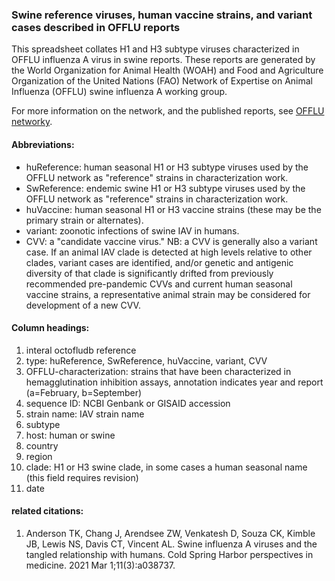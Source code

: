 ### Swine reference viruses, human vaccine strains, and variant cases described in OFFLU reports ###
This spreadsheet collates H1 and H3 subtype viruses characterized in OFFLU influenza A virus in swine reports. These reports are generated by the World Organization for Animal Health (WOAH) and Food and Agriculture Organization of the United Nations (FAO) Network of Expertise on Animal Influenza (OFFLU) swine influenza A working group.

For more information on the network, and the published reports, see [OFFLU networky](https://www.offlu.org).

#### Abbreviations: ####
- huReference: human seasonal H1 or H3 subtype viruses used by the OFFLU network as "reference" strains in characterization work.
- SwReference: endemic swine H1 or H3 subtype viruses used by the OFFLU network as "reference" strains in characterization work.
- huVaccine: human seasonal H1 or H3 vaccine strains (these may be the primary strain or alternates).
- variant: zoonotic infections of swine IAV in humans.
- CVV: a "candidate vaccine virus." NB: a CVV is generally also a variant case. If an animal IAV clade is detected at high levels relative to other clades, variant cases are identified, and/or genetic and antigenic diversity of that clade is significantly drifted from previously recommended pre-pandemic CVVs and current human seasonal vaccine strains, a representative animal strain may be considered for development of a new CVV.

#### Column headings: ####
1. interal octofludb reference
2. type: huReference, SwReference, huVaccine, variant, CVV
3. OFFLU-characterization: strains that have been characterized in hemagglutination inhibition assays, annotation indicates year and report (a=February, b=September)
4. sequence ID: NCBI Genbank or GISAID accession
5. strain name: IAV strain name
6. subtype
7. host: human or swine
8. country
9. region
10. clade: H1 or H3 swine clade, in some cases a human seasonal name (this field requires revision)
11. date

#### related citations: ####

1. Anderson TK, Chang J, Arendsee ZW, Venkatesh D, Souza CK, Kimble JB, Lewis NS, Davis CT, Vincent AL. Swine influenza A viruses and the tangled relationship with humans. Cold Spring Harbor perspectives in medicine. 2021 Mar 1;11(3):a038737.